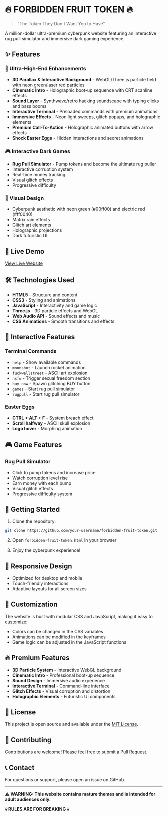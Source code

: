# 🔥 FORBIDDEN FRUIT TOKEN 🔥

> "The Token They Don't Want You to Have"

A million-dollar ultra-premium cyberpunk website featuring an interactive rug pull simulator and immersive dark gaming experience.

## ✨ Features

### 🚀 Ultra-High-End Enhancements
- **3D Parallax & Interactive Background** - WebGL/Three.js particle field with neon green/laser red particles
- **Cinematic Intro** - Holographic boot-up sequence with CRT scanline effects
- **Sound Layer** - Synthwave/retro hacking soundscape with typing clicks and bass booms
- **Interactive Terminal** - Preloaded commands with premium animations
- **Immersive Effects** - Neon light sweeps, glitch popups, and holographic elements
- **Premium Call-To-Action** - Holographic animated buttons with arrow effects
- **Shock Easter Eggs** - Hidden interactions and secret animations

### 🎮 Interactive Dark Games
- **Rug Pull Simulator** - Pump tokens and become the ultimate rug puller
- Interactive corruption system
- Real-time money tracking
- Visual glitch effects
- Progressive difficulty

### 🎨 Visual Design
- Cyberpunk aesthetic with neon green (#00ff00) and electric red (#ff0040)
- Matrix rain effects
- Glitch art elements
- Holographic projections
- Dark futuristic UI

## 🚀 Live Demo

[View Live Website](https://your-username.github.io/forbidden-fruit-token/)

## 🛠️ Technologies Used

- **HTML5** - Structure and content
- **CSS3** - Styling and animations
- **JavaScript** - Interactivity and game logic
- **Three.js** - 3D particle effects and WebGL
- **Web Audio API** - Sound effects and music
- **CSS Animations** - Smooth transitions and effects

## 🎯 Interactive Features

### Terminal Commands
- `help` - Show available commands
- `moonshot` - Launch rocket animation
- `fuckwallstreet` - ASCII art explosion
- `nsfw` - Trigger sexual freedom section
- `buy now` - Spawn glitching BUY button
- `games` - Start rug pull simulator
- `rugpull` - Start rug pull simulator

### Easter Eggs
- **CTRL + ALT + F** - System breach effect
- **Scroll halfway** - ASCII skull explosion
- **Logo hover** - Morphing animation

## 🎮 Game Features

### Rug Pull Simulator
- Click to pump tokens and increase price
- Watch corruption level rise
- Earn money with each pump
- Visual glitch effects
- Progressive difficulty system

## 🚀 Getting Started

1. Clone the repository:
```bash
git clone https://github.com/your-username/forbidden-fruit-token.git
```

2. Open `forbidden-fruit-token.html` in your browser

3. Enjoy the cyberpunk experience!

## 📱 Responsive Design

- Optimized for desktop and mobile
- Touch-friendly interactions
- Adaptive layouts for all screen sizes

## 🎨 Customization

The website is built with modular CSS and JavaScript, making it easy to customize:
- Colors can be changed in the CSS variables
- Animations can be modified in the keyframes
- Game logic can be adjusted in the JavaScript functions

## 🔥 Premium Features

- **3D Particle System** - Interactive WebGL background
- **Cinematic Intro** - Professional boot-up sequence
- **Sound Design** - Immersive audio experience
- **Interactive Terminal** - Command-line interface
- **Glitch Effects** - Visual corruption and distortion
- **Holographic Elements** - Futuristic UI components

## 📄 License

This project is open source and available under the [MIT License](LICENSE).

## 🤝 Contributing

Contributions are welcome! Please feel free to submit a Pull Request.

## 📞 Contact

For questions or support, please open an issue on GitHub.

---

**⚠️ WARNING: This website contains mature themes and is intended for adult audiences only.**

**💀 RULES ARE FOR BREAKING 💀**
